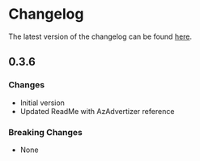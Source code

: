 # Changelog

The latest version of the changelog can be found [here](https://github.com/Azure/bicep-registry-modules/blob/main/avm/res/kubernetes-configuration/extension/CHANGELOG.md).

## 0.3.6

### Changes

- Initial version
- Updated ReadMe with AzAdvertizer reference

### Breaking Changes

- None
